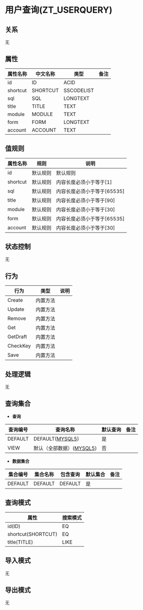 # 用户查询(ZT_USERQUERY)

  

## 关系
无

## 属性

| 属性名称        |    中文名称    | 类型     |  备注  |
| --------   |------------| -----   |  -------- | 
|id|ID|ACID|&nbsp;|
|shortcut|SHORTCUT|SSCODELIST|&nbsp;|
|sql|SQL|LONGTEXT|&nbsp;|
|title|TITLE|TEXT|&nbsp;|
|module|MODULE|TEXT|&nbsp;|
|form|FORM|LONGTEXT|&nbsp;|
|account|ACCOUNT|TEXT|&nbsp;|

## 值规则
| 属性名称    | 规则    |  说明  |
| --------   |------------| ----- | 
|id|默认规则|默认规则|
|shortcut|默认规则|内容长度必须小于等于[1]|
|sql|默认规则|内容长度必须小于等于[65535]|
|title|默认规则|内容长度必须小于等于[90]|
|module|默认规则|内容长度必须小于等于[30]|
|form|默认规则|内容长度必须小于等于[65535]|
|account|默认规则|内容长度必须小于等于[30]|

## 状态控制

无


## 行为
| 行为    | 类型    |  说明  |
| --------   |------------| ----- | 
|Create|内置方法|&nbsp;|
|Update|内置方法|&nbsp;|
|Remove|内置方法|&nbsp;|
|Get|内置方法|&nbsp;|
|GetDraft|内置方法|&nbsp;|
|CheckKey|内置方法|&nbsp;|
|Save|内置方法|&nbsp;|

## 处理逻辑
无

## 查询集合

* **查询**

| 查询编号 | 查询名称       | 默认查询 |   备注|
| --------  | --------   | --------   | ----- |
|DEFAULT|DEFAULT([MYSQL5](../../appendix/query_MYSQL5.md#UserQuery_Default))|是|&nbsp;|
|VIEW|默认（全部数据）([MYSQL5](../../appendix/query_MYSQL5.md#UserQuery_View))|否|&nbsp;|

* **数据集合**

| 集合编号 | 集合名称   |  包含查询  | 默认集合 |   备注|
| --------  | --------   | -------- | --------   | ----- |
|DEFAULT|DEFAULT|DEFAULT|是|&nbsp;|

## 查询模式
| 属性      |    搜索模式     |
| --------   |------------|
|id(ID)|EQ|
|shortcut(SHORTCUT)|EQ|
|title(TITLE)|LIKE|

## 导入模式
无


## 导出模式
无
